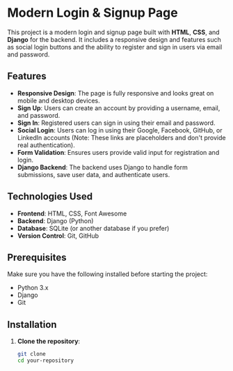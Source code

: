 # Modern Login & Signup Page

This project is a modern login and signup page built with **HTML**, **CSS**, and **Django** for the backend. It includes a responsive design and features such as social login buttons and the ability to register and sign in users via email and password.

## Features

- **Responsive Design**: The page is fully responsive and looks great on mobile and desktop devices.
- **Sign Up**: Users can create an account by providing a username, email, and password.
- **Sign In**: Registered users can sign in using their email and password.
- **Social Login**: Users can log in using their Google, Facebook, GitHub, or LinkedIn accounts (Note: These links are placeholders and don't provide real authentication).
- **Form Validation**: Ensures users provide valid input for registration and login.
- **Django Backend**: The backend uses Django to handle form submissions, save user data, and authenticate users.

## Technologies Used

- **Frontend**: HTML, CSS, Font Awesome
- **Backend**: Django (Python)
- **Database**: SQLite (or another database if you prefer)
- **Version Control**: Git, GitHub

## Prerequisites

Make sure you have the following installed before starting the project:

- Python 3.x
- Django
- Git

## Installation

1. **Clone the repository**:
   ```bash
   git clone 
   cd your-repository
